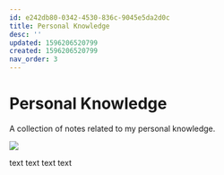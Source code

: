 ```yaml
---
id: e242db80-0342-4530-836c-9045e5da2d0c
title: Personal Knowledge
desc: ''
updated: 1596206520799
created: 1596206520799
nav_order: 3
---
```


# Personal Knowledge

A collection of notes related to my personal knowledge. 

![](/assets/images/2020-09-10-18-15-02.png)

text text text text 